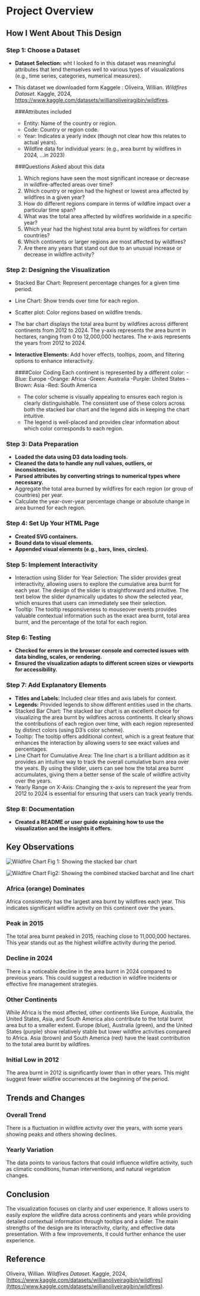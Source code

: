 # Project Overview

## How I Went About This Design

### Step 1: Choose a Dataset
- **Dataset Selection:** wht I looked fo in this dataset was meaningful attributes that lend themselves well to various types of visualizations (e.g., time series, categories, numerical measures).
- This dataset we downloaded form Kaggele : Oliveira, Willian. *Wildfires Dataset*. Kaggle, 2024, https://www.kaggle.com/datasets/willianoliveiragibin/wildfires.

  ###Attributes included
  - Entity: Name of the country or region.
  - Code: Country or region code.
  - Year: Indicates a yearly index (though not clear how this relates to actual years).
  - Wildfire data for individual years: (e.g., area burnt by wildfires in 2024, ...in 2023)

  ###Questions Asked about this data
   1. Which regions have seen the most significant increase or decrease in wildfire-affected areas over time?
   2. Which country or region had the highest or lowest area affected by wildfires in a given year?
   3. How do different regions compare in terms of wildfire impact over a particular time span?
   4. What was the total area affected by wildfires worldwide in a specific year?
   5. Which year had the highest total area burnt by wildfires for certain countries?
   6. Which continents or larger regions are most affected by wildfires?
   7. Are there any years that stand out due to an unusual increase or decrease in wildfire activity?


### Step 2: Designing the  Visualization
- Stacked Bar Chart: Represent percentage changes for a given time period.
- Line Chart: Show trends over time for each region.
- Scatter plot: Color regions based on wildfire trends.
- The bar chart displays the total area burnt by wildfires across different continents from 2012 to 2024. The y-axis represents the area burnt in hectares, ranging from 0 to 12,000,000 hectares. The x-axis represents the years from 2012 to 2024.
- **Interactive Elements:** Add hover effects, tooltips, zoom, and filtering options to enhance interactivity.

  ####Color Coding
  Each continent is represented by a different color:
  -Blue: Europe
  -Orange: Africa
  -Green: Australia
  -Purple: United States
  -Brown: Asia
  -Red: South America

  
  - The color scheme is visually appealing to ensures each region is clearly distinguishable. The consistent use of these colors across both the stacked bar chart and the legend aids in keeping the chart intuitive.
  - The legend is well-placed and provides clear information about which color corresponds to each region.
  
### Step 3: Data Preparation
- **Loaded the data using D3 data loading tools.**
- **Cleaned the data to handle any null values, outliers, or inconsistencies.**
- **Parsed attributes by converting strings to numerical types where necessary.**
- Aggregate the total area burned by wildfires for each region (or group of countries) per year.
- Calculate the year-over-year percentage change or absolute change in area burned for each region.

### Step 4: Set Up Your HTML Page
- **Created SVG containers.**
- **Bound data to visual elements.**
- **Appended visual elements (e.g., bars, lines, circles).**

### Step 5: Implement Interactivity
- Interaction using Slider for Year Selection: The slider provides great interactivity, allowing users to explore the cumulative area burnt for each year. The design of the slider is straightforward and intuitive. The text below the slider dynamically updates to show the selected year, which ensures that users can immediately see their selection.
- Tooltip: The tooltip responsiveness to mouseover events provides valuable contextual information such as the exact area burnt, total area burnt, and the percentage of the total for each region.


### Step 6: Testing
- **Checked for errors in the browser console and corrected issues with data binding, scales, or rendering.**
- **Ensured the visualization adapts to different screen sizes or viewports for accessibility.**

### Step 7: Add Explanatory Elements
- **Titles and Labels:** Included clear titles and axis labels for context.
- **Legends:** Provided legends to show different entities used in the charts.
- Stacked Bar Chart: The stacked bar chart is an excellent choice for visualizing the area burnt by wildfires across continents. It clearly shows the contributions of each region over time, with each region represented by distinct colors (using D3’s color scheme).
- Tooltip: The tooltip offers additional context, which is a great feature that enhances the interaction by allowing users to see exact values and percentages.
- Line Chart for Cumulative Area: The line chart is a brilliant addition as it provides an intuitive way to track the overall cumulative burn area over the years. By using the slider, users can see how the total area burnt accumulates, giving them a better sense of the scale of wildfire activity over the years.
- Yearly Range on X-Axis: Changing the x-axis to represent the year from 2012 to 2024 is essential for ensuring that users can track yearly trends.

### Step 8: Documentation
- **Created a README or user guide explaining how to use the visualization and the insights it offers.**

## Key Observations
![Wildfire Chart](./wildfire-chart.png)
Fig 1: Showing the stacked bar chart

![Wildfire Chart](./Wildfire-line_Chart.png)
Fig2: Showing the combined stacked barchat and line chart

### Africa (orange) Dominates
Africa consistently has the largest area burnt by wildfires each year. This indicates significant wildfire activity on this continent over the years.

### Peak in 2015
The total area burnt peaked in 2015, reaching close to 11,000,000 hectares. This year stands out as the highest wildfire activity during the period.

### Decline in 2024
There is a noticeable decline in the area burnt in 2024 compared to previous years. This could suggest a reduction in wildfire incidents or effective fire management strategies.

### Other Continents
While Africa is the most affected, other continents like Europe, Australia, the United States, Asia, and South America also contribute to the total burnt area but to a smaller extent. Europe (blue), Australia (green), and the United States (purple) show relatively stable but lower wildfire activities compared to Africa. Asia (brown) and South America (red) have the least contribution to the total area burnt by wildfires.

### Initial Low in 2012
The area burnt in 2012 is significantly lower than in other years. This might suggest fewer wildfire occurrences at the beginning of the period.

## Trends and Changes

### Overall Trend
There is a fluctuation in wildfire activity over the years, with some years showing peaks and others showing declines.

### Yearly Variation
The data points to various factors that could influence wildfire activity, such as climatic conditions, human interventions, and natural vegetation changes.

## Conclusion
The visualization focuses on clarity and user experience. It allows users to easily explore the wildfire data across continents and years while providing detailed contextual information through tooltips and a slider. The main strengths of the design are its interactivity, clarity, and effective data presentation. With a few improvements, it could further enhance the user experience.

## Reference
Oliveira, Willian. *Wildfires Dataset*. Kaggle, 2024, [https://www.kaggle.com/datasets/willianoliveiragibin/wildfires](https://www.kaggle.com/datasets/willianoliveiragibin/wildfires).

